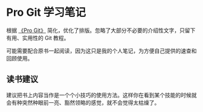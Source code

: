# Pro Git 学习笔记

根据 [《Pro Git》](https://git-scm.com/book/zh/v2/) 简化，优化了排版。忽略了大部分不必要的介绍性文字，只留下有用、实用性的 Git 教程。

可能需要配合原书一起阅读，因为这只是我的个人笔记，为方便自己提供的速查和回顾使用。

## 读书建议

建议把书上内容当作是一个个小技巧的使用方法。这样你在看到某个技能的时候就会有种突然种眼前一亮、豁然领略的感觉，就不会觉得太枯燥了。
